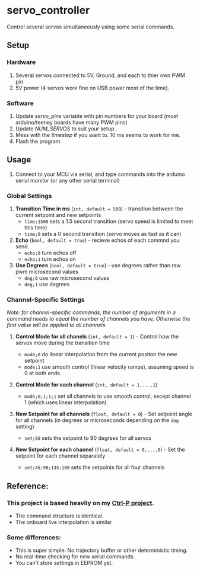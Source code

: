 # servo_controller

Control several servos simultaneously using some serial commands.

## Setup
### Hardware
1. Several servos connected to 5V, Ground, and each to thier own PWM pin
2. 5V power (4 servos work fine on USB power most of the time).

### Software
1. Update _servo_pins_ variable with pin numbers for your board (most arduino/teeney boards have many PWM pins)
2. Update _NUM_SERVOS_ to suit your setup.
3. Mess with the _timestep_ if you want to. 10 ms seems to work for me.
4. Flash the program

## Usage
1. Connect to your MCU via serial, and type commands into the arduino serial monitor (or any other serial terminal)

### Global Settings
1. **Transition Time in ms** (`int, default = 500`) - transition between the current setpoint and new setpoints
    - `time;1500` sets a 1.5 second transition (servo speed is limited to meet this time)
    - `time;0` sets a 0 second transition (servo moves as fast as it can)
2. **Echo** (`bool, default = true`) - recieve echos of each commnd you send.
    - `echo;0` turn echos off
    - `echo;1` turn echos on
3. **Use Degrees** (`bool, default = true`) - use degrees rather than raw pwm microsecond values
    - `deg;0` use raw microsecond values
    - `deg;1` use degrees

### Channel-Specific Settings
_Note: for channel-specific commands, the number of arguments in a command needs to equal the number of channels you have. Otherwise the first value will be applied to all channels._

1. **Control Mode for all chanels** (`int, default = 1`) - Control how the servos move during the transition time
    - `mode;0` do linear interpolation from the current positon the new setpoint
    - `mode;1` use smooth control (linear velocity ramps), assuming speed is 0 at both ends.
2. **Control Mode for each channel** (`int, default = 1,...,1`)
    - `mode;0;1;1;1` set all channels to use smooth control, except channel 1 (which uses linear interpolation)

3. **New Setpoint for all channels** (`float, default = 0`) - Set setpoint angle for all channels (in degrees or microseconds depending on the `deg` setting)
    - `set;90` sets the setpoint to 90 degrees for all servos
4. **New Setpoint for each channel** (`float, default = 0,...,0`) - Set the setpoint for each channel separately
    - `set;45;90;135;180` sets the setpoints for all four channels

## Reference:
### This project is based heavliy on my [Ctrl-P project](https://github.com/cbteeple/pressure_controller).   
- The command structure is identical.
- The onboard live interpolation is similar

### Some differences:  
- This is super simple. No trajectory buffer or other deterministic timing.
- No real-time checking for new serial commands.
- You can't store settings in EEPROM yet.
